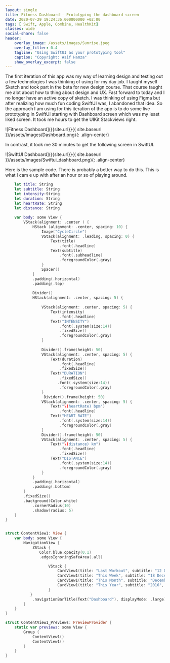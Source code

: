 ```yaml
---
layout: single
title: Fitness Dashboard - Prototyping the dashboard screen
date: 2020-07-29 19:24:36.000000000 +02:00
tags: [ Swift, Apple, Combine, HealthKit]
classes: wide
social-share: false
header:
    overlay_image: /assets/images/Sunrise.jpeg
    overlay_filter: 0.4
    tagline: "Using SwiftUI as your prototyping tool"
    caption: "Copyright: Asif Hamza"
    show_overlay_excerpt: false
---
```


The first iteration of this app was my way of learning design and testing out a few technologies I was thinking of using for my day job. I taught myself Sketch and took part in the beta for new design course. That course taught me alot about how to thing about design and UX. Fast forward to today and I no longer have an active copy of sketch. I was thinking of using Figma but after realizing how much fun coding SwiftUI was, I abandoned that idea.
So the approach I am using for this iteration of the app is to do some live prototyping in SwiftUI starting with Dashboard screen which was my least liked screen. It took me hours to get the UIKit Stackviews right.

![Fitness Dashboard]({{site.url}}{{ site.baseurl }}/assets/images/Dashboard.png){: .align-center}

In contrast, it took me 30 minutes to get the following screen in SwiftUI.

![SwiftUI Dashboard]({{site.url}}{{ site.baseurl }}/assets/images/Swiftui_dashboard.png){: .align-center}

Here is the sample code. There is probably a better way to do this. This is what I cam e up with after an hour or so of playing around.

```swift 
    let title: String
    let subtitle: String
    let intensity:String
    let duration: String
    let heartRate: String
    let distance: String
    
    var body: some View {
        VStack(alignment: .center ) {
            HStack (alignment: .center, spacing: 10) {
                Image("CycleCircle")
                VStack(alignment: .leading, spacing: 0) {
                    Text(title)
                        .font(.headline)
                    Text(subtitle)
                        .font(.subheadline)
                        .foregroundColor(.gray)
                }
                Spacer()
            }
            .padding(.horizontal)
            .padding(.top)
            
            Divider()
            HStack(alignment: .center, spacing: 5) {
               
                VStack(alignment: .center, spacing: 5) {
                    Text(intensity)
                        .font(.headline)
                    Text("INTENSITY")
                        .font(.system(size:14))
                        .fixedSize()
                        .foregroundColor(.gray)
                }
                
                Divider().frame(height: 50)
                VStack(alignment: .center, spacing: 5) {
                    Text(duration)
                        .font(.headline)
                        .fixedSize()
                    Text("DURATION")
                        .fixedSize()
                       .font(.system(size:14))
                        .foregroundColor(.gray)
                }
                 Divider().frame(height: 50)
                VStack(alignment: .center, spacing: 5) {
                    Text("\(heartRate) bpm")
                        .font(.headline)
                    Text("HEART RATE")
                        .font(.system(size:14))
                        .foregroundColor(.gray)
                }
                Divider().frame(height: 50)
                VStack(alignment: .center, spacing: 5) {
                    Text("\(distance) km")
                        .font(.headline)
                        .fixedSize()
                    Text("DISTANCE")
                        .font(.system(size:14))
                        .foregroundColor(.gray)
                }
            }
            .padding(.horizontal)
            .padding(.bottom)
        }
        .fixedSize()
        .background(Color.white)
            .cornerRadius(10)
            .shadow(radius: 5)        
    }
}


struct ContentView1: View {
    var body: some View {
        NavigationView {
            ZStack {
               Color.blue.opacity(0.1)
               .edgesIgnoringSafeArea(.all)

                   VStack {
                       CardView1(title: "Last Workout", subtitle: "12 December 2020", intensity: "38", duration: "00:46", heartRate: "141", distance: "45")
                       CardView1(title: "This Week", subtitle: "18 December 2016 to 26 Dec 2016", intensity: "38", duration: "00:46", heartRate: "141", distance: "45")
                       CardView1(title: "This Month", subtitle: "December 2016", intensity: "38", duration: "02:46", heartRate: "141", distance: "300")
                       CardView1(title: "This Year", subtitle: "2016", intensity: "6976", duration: "124:46", heartRate: "141", distance: "1020")
                   }
           }
            .navigationBarTitle(Text("Dashboard"), displayMode: .large)
        }
    }
}

struct ContentView1_Previews: PreviewProvider {
    static var previews: some View {
        Group {
            ContentView1()
            ContentView1()
        }
    }
}

```
